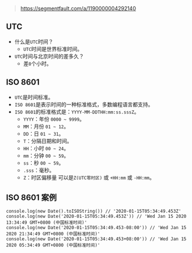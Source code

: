 > https://segmentfault.com/a/1190000004292140

## UTC
* 什么是`UTC`时间？
  - `UTC`时间是世界标准时间。
* `UTC`时间与北京时间的差多久？
  - 差`8`个小时。

## ISO 8601
* `UTC`是时间标准。
* `ISO 8601`是表示时间的一种标准格式，多数编程语言都支持。
* `ISO 8601`的标准格式是：`YYYY-MM-DDTHH:mm:ss.sssZ`。
  - `YYYY`：年份 `0000 ~ 9999`。
  - `MM`：月份 `01 ~ 12`。
  - `DD`：日 `01 ~ 31`。
  - `T`：分隔日期和时间。
  - `HH`：小时 `00 ~ 24`。
  - `mm`：分钟 `00 ~ 59`。
  - `ss`：秒 `00 ~ 59`。
  - `.sss`：毫秒。
  - `Z`：时区偏移量 可以是`Z(UTC零时区)` 或 `+HH:mm` 或 `-HH:mm`。
  
## ISO 8601 案例
```
console.log(new Date().toISOString()) // '2020-01-15T05:34:49.453Z'
console.log(new Date('2020-01-15T05:34:49.453Z')) // 'Wed Jan 15 2020 13:34:49 GMT+0800 (中国标准时间)'
console.log(new Date('2020-01-15T05:34:49.453-08:00')) // 'Wed Jan 15 2020 21:34:49 GMT+0800 (中国标准时间)'
console.log(new Date('2020-01-15T05:34:49.453+08:00')) // 'Wed Jan 15 2020 05:34:49 GMT+0800 (中国标准时间)'
```
